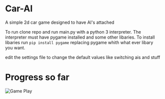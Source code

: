 # Car-AI
A simple 2d car game designed to have AI's attached

To run clone repo and run main.py with a python 3 interpreter.
The interpreter must have pygame installed and some other libaries.
To install libaries run ```pip install pygame``` replacing pygame whith what ever libary you want.

edit the settings file to change the default values like switching ais and stuff

# Progress so far
![Game Play](https://github.com/maxoverhere/Car-AI/blob/master/Car%20Game.png)
